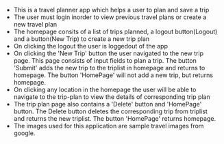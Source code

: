 * This is a travel planner app which helps a user to plan and save a trip
* The user must login inorder to view previous travel plans or create a new travel plan
* The homepage consits of a list of trips planned, a logout button(Logout) and a button(New Trip) to create a new trip plan
* On clicking the logout the user is loggedout of the app
* On clicking the 'New Trip' button the user navigated to the new trip page. This page consists of input fields to plan a trip. The button 'Submit' adds the new trip to the triplist in homepage and returns to homepage. The button 'HomePage' will not add a new trip, but returns homepage.
* On clicking any location in the homepage the user will be able to navigate to the trip-plan to view the details of corresponding trip plan
* The trip plan page also contains a 'Delete' button and 'HomePage' button. The Delete button deletes the corresponding trip from triplist and returns the new triplist. The button 'HomePage' returns homepage.
* The images used for this application are sample travel images from google.
